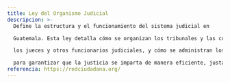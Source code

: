 ```yaml
---
title: Ley del Organismo Judicial
descripcion: >-
  Define la estructura y el funcionamiento del sistema judicial en

  Guatemala. Esta ley detalla cómo se organizan los tribunales y las cortes, las responsabilidades de

  los jueces y otros funcionarios judiciales, y cómo se administran los casos legales. Es fundamental

  para garantizar que la justicia se imparta de manera eficiente, justa e imparcial.
referencia: https://redciudadana.org/
---
```

